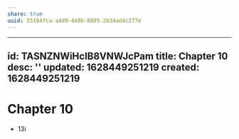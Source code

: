 ```yaml
---
share: true
uuid: 55164fca-a4d9-440b-8895-2b34ad4c277e
---
```

---
id: TASNZNWiHcIB8VNWJcPam
title: Chapter 10
desc: ''
updated: 1628449251219
created: 1628449251219
---
# Chapter 10
*   13i
